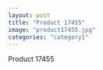 ```yaml
---
layout: post
title: "Product 17455"
image: "product17455.jpg"
categories: "category1"
---
```

Product 17455
